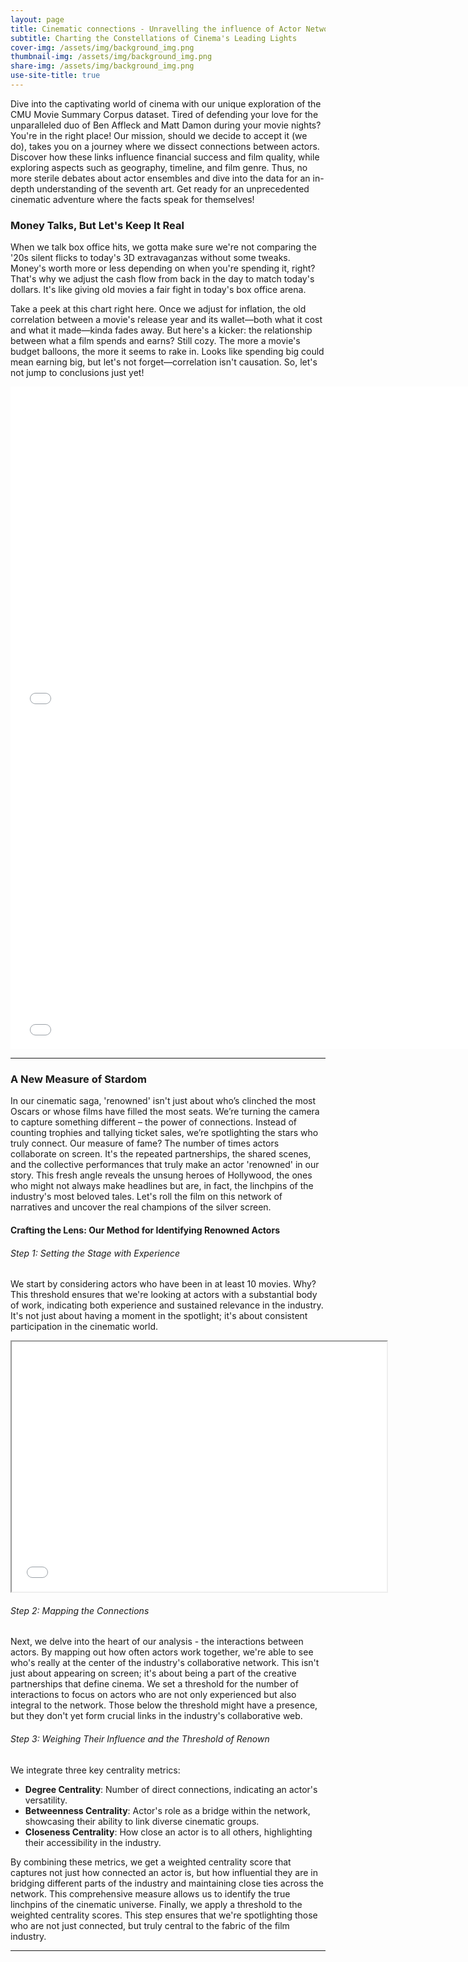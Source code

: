 ```yaml
---
layout: page
title: Cinematic connections - Unravelling the influence of Actor Networks on Movie Success
subtitle: Charting the Constellations of Cinema's Leading Lights
cover-img: /assets/img/background_img.png
thumbnail-img: /assets/img/background_img.png
share-img: /assets/img/background_img.png
use-site-title: true
---
```


Dive into the captivating world of cinema with our unique exploration of the CMU Movie Summary Corpus dataset. Tired of defending your love for the unparalleled duo of Ben Affleck and Matt Damon during your movie nights? You're in the right place! Our mission, should we decide to accept it (we do), takes you on a journey where we dissect connections between actors. Discover how these links influence financial success and film quality, while exploring aspects such as geography, timeline, and film genre. Thus, no more sterile debates about actor ensembles and dive into the data for an in-depth understanding of the seventh art. Get ready for an unprecedented cinematic adventure where the facts speak for themselves!

### Money Talks, But Let's Keep It Real
When we talk box office hits, we gotta make sure we're not comparing the '20s silent flicks to today's 3D extravaganzas without some tweaks. Money's worth more or less depending on when you're spending it, right? That's why we adjust the cash flow from back in the day to match today's dollars. It's like giving old movies a fair fight in today's box office arena.

Take a peek at this chart right here. Once we adjust for inflation, the old correlation between a movie's release year and its wallet—both what it cost and what it made—kinda fades away. But here's a kicker: the relationship between what a film spends and earns? Still cozy. The more a movie's budget balloons, the more it seems to rake in. Looks like spending big could mean earning big, but let's not forget—correlation isn't causation. So, let's not jump to conclusions just yet!

<iframe src="assets/plots/revenue-plot.html" width="750px" height="530px" frameborder="0" position="relative">Genre plot</iframe>
<iframe src="assets/plots/budget-plot.html" width="750px" height="530px" frameborder="0" position="relative">Genre plot</iframe>

-----------------------------

### A New Measure of Stardom

In our cinematic saga, 'renowned' isn't just about who’s clinched the most Oscars or whose films have filled the most seats. We’re turning the camera to capture something different – the power of connections. Instead of counting trophies and tallying ticket sales, we’re spotlighting the stars who truly connect. Our measure of fame? The number of times actors collaborate on screen. It's the repeated partnerships, the shared scenes, and the collective performances that truly make an actor 'renowned' in our story. This fresh angle reveals the unsung heroes of Hollywood, the ones who might not always make headlines but are, in fact, the linchpins of the industry's most beloved tales. Let's roll the film on this network of narratives and uncover the real champions of the silver screen.

#### Crafting the Lens: Our Method for Identifying Renowned Actors

###### Step 1: Setting the Stage with Experience 

We start by considering actors who have been in at least 10 movies. Why? This threshold ensures that we're looking at actors with a substantial body of work, indicating both experience and sustained relevance in the industry. It's not just about having a moment in the spotlight; it's about consistent participation in the cinematic world.

<iframe src="assets/plots/percentage_actors_and_number_movies.html" width="600" height="400">Genre plot</iframe>


###### Step 2:  Mapping the Connections

Next, we delve into the heart of our analysis - the interactions between actors. By mapping out how often actors work together, we're able to see who's really at the center of the industry's collaborative network. This isn't just about appearing on screen; it's about being a part of the creative partnerships that define cinema. We set a threshold for the number of interactions to focus on actors who are not only experienced but also integral to the network. Those below the threshold might have a presence, but they don't yet form crucial links in the industry's collaborative web.

###### Step 3: Weighing Their Influence and the Threshold of Renown

We integrate three key centrality metrics:
- **Degree Centrality**: Number of direct connections, indicating an actor's versatility.
- **Betweenness Centrality**: Actor's role as a bridge within the network, showcasing their ability to link diverse cinematic groups.
- **Closeness Centrality**: How close an actor is to all others, highlighting their accessibility in the industry.

By combining these metrics, we get a weighted centrality score that captures not just how connected an actor is, but how influential they are in bridging different parts of the industry and maintaining close ties across the network. This comprehensive measure allows us to identify the true linchpins of the cinematic universe. Finally, we apply a threshold to the weighted centrality scores. This step ensures that we're spotlighting those who are not just connected, but truly central to the fabric of the film industry.

-----------------------------
